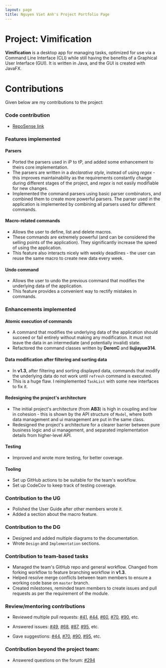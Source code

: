 ```yaml
---
layout: page
title: Nguyen Viet Anh's Project Portfolio Page
---
```


# Project: Vimification

**Vimification** is a desktop app for managing tasks, optimized for use via a Command Line Interface (CLI) while still having the benefits of a Graphical User Interface (GUI). It is written in Java, and the GUI is created with JavaFX.

# Contributions

Given below are my contributions to the project:

### Code contribution

* [RepoSense link](https://nus-cs2103-ay2223s2.github.io/tp-dashboard/?search=vietanh1010&breakdown=true&sort=groupTitle%20dsc&sortWithin=title&since=2023-02-17&timeframe=commit&mergegroup=&groupSelect=groupByRepos&checkedFileTypes=docs~functional-code~test-code~other)

### Features implemented

#### Parsers

* Ported the parsers used in iP to tP, and added some enhancement to theirs core implementation.
* The parsers are written in a _declarative style_, instead of using _regex_ - this improves maintainability as the requirements constantly change during different stages of the project, and _regex_ is not easily modifiable for new changes.
* Implemented the command parsers using basic parser combinators, and combined them to create more powerful parsers. The parser used in the application is implemented by combining all parsers used for different commands.

#### Macro-related commands

* Allows the user to define, list and delete macros.
* These commands are extremely powerful (and can be considered the selling points of the application). They significantly increase the speed of using the application.
* This feature also interacts nicely with weekly deadlines - the user can reuse the same macro to create new data every week.

#### Undo command

* Allows the user to undo the previous command that modifies the underlying data of the application.
* This feature provides a convenient way to rectify mistakes in commands.

### Enhancements implemented

#### Atomic execution of commands

* A command that modifies the underlying data of the application should succeed or fail entirely without making any modification. It must not leave the data in an intermediate (and potentially invalid) state.
* Refactored the command classes written by **DerenC** and **liujiayue314**.

#### Data modification after filtering and sorting data

* In **v1.3**, after filtering and sorting displayed data, commands that modify the underlying data do not work until `refresh` command is executed.
* This is a huge flaw. I reimplemented `TaskList` with some new interfaces to fix it.

#### Redesigning the project's architecture

* The initial project's architecture (from **AB3**) is high in coupling and low in cohesion - this is shown by the API structure of `Model`, where both data management and ui management are put in the same class.
* Redesigned the project's architecture for a clearer barrier between pure business logic and ui management, and separated implementation details from higher-level API.

#### Testing

* Improved and wrote more testing, for better coverage.

#### Tooling

* Set up GitHub actions to be suitable for the team's workflow.
* Set up CodeCov to keep track of testing coverage.

### Contribution to the UG

* Polished the User Guide after other members wrote it.
* Added a section about the macro feature.

### Contribution to the DG

* Designed and added multiple diagrams to the documentation.
* Wrote `Design` and `Implementation` sections.

### Contribution to team-based tasks

* Managed the team's GitHub repo and general workflow. Changed from forking workflow to feature branching workflow in **v1.3**.
* Helped resolve merge conflicts between team members to ensure a working code base on `master` branch.
* Created milestones, reminded team members to create issues and pull requests as per the requirement of the module.

### Review/mentoring contributions

* Reviewed multiple pull requests: [#41](https://github.com/AY2223S2-CS2103T-T15-3/tp/pull/41), [#44](https://github.com/AY2223S2-CS2103T-T15-3/tp/pull/44), [#60](https://github.com/AY2223S2-CS2103T-T15-3/tp/pull/60), [#70](https://github.com/AY2223S2-CS2103T-T15-3/tp/pull/70), [#90](https://github.com/AY2223S2-CS2103T-T15-3/tp/pull/90), etc.

* Answered issues: [#49](https://github.com/AY2223S2-CS2103T-T15-3/tp/issues/49), [#68](https://github.com/AY2223S2-CS2103T-T15-3/tp/issues/68), [#87](https://github.com/AY2223S2-CS2103T-T15-3/tp/issues/87), [#95](https://github.com/AY2223S2-CS2103T-T15-3/tp/issues/95), etc.

* Gave suggestions: [#44](https://github.com/AY2223S2-CS2103T-T15-3/tp/pull/44), [#70](https://github.com/AY2223S2-CS2103T-T15-3/tp/pull/70), [#90](https://github.com/AY2223S2-CS2103T-T15-3/tp/pull/90), [#95](https://github.com/AY2223S2-CS2103T-T15-3/tp/issues/95), etc.

### Contribution beyond the project team:

* Answered questions on the forum: [#294](https://github.com/nus-cs2103-AY2223S2/forum/issues/294)
